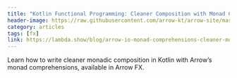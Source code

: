 ```yaml
---
title: "Kotlin Functional Programming: Cleaner Composition with Monad Comprehensions in Arrow Fx"
header-image: https://raw.githubusercontent.com/arrow-kt/arrow-site/master/docs/img/fx/arrow-fx-brand-sidebar.svg?sanitize=true
category: articles
tags: [fx]
link: https://lambda.show/blog/arrow-io-monad-comprehensions-cleaner-monadic-composition
---
```

Learn how to write cleaner monadic composition in Kotlin with Arrow’s monad comprehensions, available in Arrow FX.
